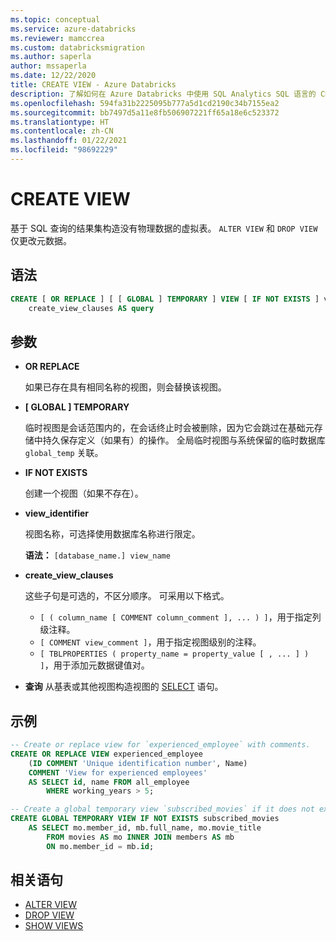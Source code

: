 ```yaml
---
ms.topic: conceptual
ms.service: azure-databricks
ms.reviewer: mamccrea
ms.custom: databricksmigration
ms.author: saperla
author: mssaperla
ms.date: 12/22/2020
title: CREATE VIEW - Azure Databricks
description: 了解如何在 Azure Databricks 中使用 SQL Analytics SQL 语言的 CREATE VIEW 语法。
ms.openlocfilehash: 594fa31b2225095b777a5d1cd2190c34b7155ea2
ms.sourcegitcommit: bb7497d5a11e8fb506907221ff65a18e6c523372
ms.translationtype: HT
ms.contentlocale: zh-CN
ms.lasthandoff: 01/22/2021
ms.locfileid: "98692229"
---
```

# <a name="create-view"></a>CREATE VIEW

基于 SQL 查询的结果集构造没有物理数据的虚拟表。 ``ALTER VIEW`` 和 ``DROP VIEW`` 仅更改元数据。

## <a name="syntax"></a>语法

```sql
CREATE [ OR REPLACE ] [ [ GLOBAL ] TEMPORARY ] VIEW [ IF NOT EXISTS ] view_identifier
    create_view_clauses AS query
```

## <a name="parameters"></a>参数

* **OR REPLACE**

  如果已存在具有相同名称的视图，则会替换该视图。

* **[ GLOBAL ] TEMPORARY**

  临时视图是会话范围内的，在会话终止时会被删除，因为它会跳过在基础元存储中持久保存定义（如果有）的操作。
  全局临时视图与系统保留的临时数据库 ``global_temp`` 关联。

* **IF NOT EXISTS**

  创建一个视图（如果不存在）。

* **view_identifier**

  视图名称，可选择使用数据库名称进行限定。

  **语法：** ``[database_name.] view_name``

* **create_view_clauses**

  这些子句是可选的，不区分顺序。 可采用以下格式。

  * ``[ ( column_name [ COMMENT column_comment ], ... ) ]``，用于指定列级注释。
  * ``[ COMMENT view_comment ]``，用于指定视图级别的注释。
  * ``[ TBLPROPERTIES ( property_name = property_value [ , ... ] ) ]``，用于添加元数据键值对。
* **查询** 从基表或其他视图构造视图的 [SELECT](sql-ref-syntax-qry-select.md) 语句。

## <a name="examples"></a>示例

```sql
-- Create or replace view for `experienced_employee` with comments.
CREATE OR REPLACE VIEW experienced_employee
    (ID COMMENT 'Unique identification number', Name)
    COMMENT 'View for experienced employees'
    AS SELECT id, name FROM all_employee
        WHERE working_years > 5;

-- Create a global temporary view `subscribed_movies` if it does not exist.
CREATE GLOBAL TEMPORARY VIEW IF NOT EXISTS subscribed_movies
    AS SELECT mo.member_id, mb.full_name, mo.movie_title
        FROM movies AS mo INNER JOIN members AS mb
        ON mo.member_id = mb.id;
```

## <a name="related-statements"></a>相关语句

* [ALTER VIEW](sql-ref-syntax-ddl-alter-view.md)
* [DROP VIEW](sql-ref-syntax-ddl-drop-view.md)
* [SHOW VIEWS](sql-ref-syntax-aux-show-views.md)